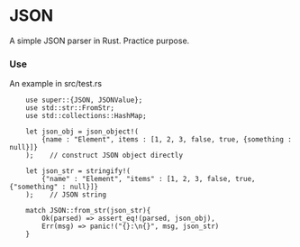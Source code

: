 # JSON
A simple JSON parser in Rust. Practice purpose.

### Use
An example in src/test.rs
```
    use super::{JSON, JSONValue};
    use std::str::FromStr;
    use std::collections::HashMap;

    let json_obj = json_object!(
        {name : "Element", items : [1, 2, 3, false, true, {something : null}]}
    );    // construct JSON object directly

    let json_str = stringify!(
        {"name" : "Element", "items" : [1, 2, 3, false, true, {"something" : null}]}
    );    // JSON string
    
    match JSON::from_str(json_str){
        Ok(parsed) => assert_eq!(parsed, json_obj),
        Err(msg) => panic!("{}:\n{}", msg, json_str)
    }

```